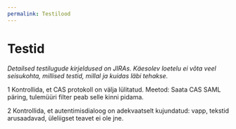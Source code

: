 ```yaml
---
permalink: Testilood
---
```


# Testid

_Detailsed testilugude kirjeldused on JIRAs. Käesolev loetelu ei võta veel seisukohta, millised testid, millal ja kuidas läbi tehakse._

1 Kontrollida, et CAS protokoll on välja lülitatud. Meetod: Saata CAS SAML päring, tulemüüri filter peab selle kinni pidama. 

2 Kontrollida, et autentimisdialoog on adekvaatselt kujundatud: vapp, tekstid arusaadavad, üleliigset teavet ei ole jne.
